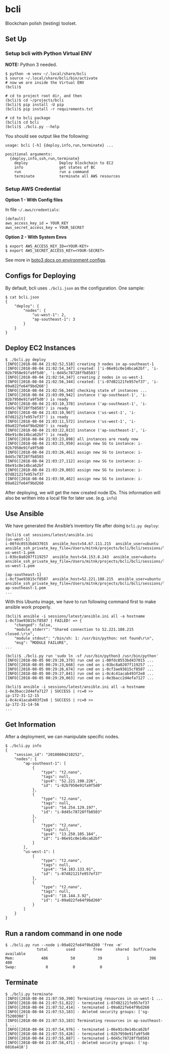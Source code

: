 # bcli

Blockchain polish (testing) toolset.

## Set Up

### Setup bcli with Python Virtual ENV

**NOTE:** Python 3 needed.

```
$ python -m venv ~/.local/share/bcli
$ source ~/.local/share/bcli/bin/activate
# now we are inside the Virtual ENV
(bcli)$

# cd to project root dir, and then
(bcli)$ cd ~/projects/bcli
(bcli)$ pip install -U pip
(bcli)$ pip install -r requirements.txt

# cd to bcli package
(bcli)$ cd bcli
(bcli)$ ./bcli.py --help
```

You should see output like the following:

```
usage: bcli [-h] {deploy,info,run,terminate} ...

positional arguments:
  {deploy,info,ssh,run,terminate}
    deploy              Deploy blockchain to EC2
    info                get states of BC
    run                 run a command
    terminate           terminate all AWS resources
```

### Setup AWS Credential

**Option 1 - With Config files**

In file `~/.aws/credentials`:

```
[default]
aws_access_key_id = YOUR_KEY
aws_secret_access_key = YOUR_SECRET
```

**Option 2 - With System Envs**

```
$ export AWS_ACCESS_KEY_ID=<YOUR-KEY>
$ export AWS_SECRET_ACCESS_KEY=<YOUR-SECRET>
```

See more in [boto3 docs on environment configs](http://boto3.readthedocs.io/en/latest/guide/configuration.html#environment-variable-configuration).

## Configs for Deploying

By default, bcli uses `./bcli.json` as the configuration. One sample:

```
$ cat bcli.json
{
    "deploy": {
        "nodes": {
            "us-west-1": 2,
            "ap-southeast-1": 3
        }
    }
}
```

## Deploy EC2 Instances

```
$ ./bcli.py deploy
[INFO][2018-08-04 21:02:52,518] creating 3 nodes in ap-southeast-1
[INFO][2018-08-04 21:02:54,347] created: ['i-06e91c0e14bca62bf', 'i-02b7950e91fa9f5d0', 'i-0d45c78728ffb8503']
[INFO][2018-08-04 21:02:54,347] creating 2 nodes in us-west-1
[INFO][2018-08-04 21:02:56,344] created: ['i-07d82121fe957ef37', 'i-09a022fe64f9bd260']
[INFO][2018-08-04 21:02:56,344] checking state of instances ...
[INFO][2018-08-04 21:03:09,942] instance ('ap-southeast-1', 'i-02b7950e91fa9f5d0') is ready
[INFO][2018-08-04 21:03:10,378] instance ('ap-southeast-1', 'i-0d45c78728ffb8503') is ready
[INFO][2018-08-04 21:03:10,967] instance ('us-west-1', 'i-07d82121fe957ef37') is ready
[INFO][2018-08-04 21:03:11,572] instance ('us-west-1', 'i-09a022fe64f9bd260') is ready
[INFO][2018-08-04 21:03:22,013] instance ('ap-southeast-1', 'i-06e91c0e14bca62bf') is ready
[INFO][2018-08-04 21:03:23,898] all instances are ready now
[INFO][2018-08-04 21:03:25,950] assign new SG to instance: i-02b7950e91fa9f5d0
[INFO][2018-08-04 21:03:26,461] assign new SG to instance: i-0d45c78728ffb8503
[INFO][2018-08-04 21:03:27,112] assign new SG to instance: i-06e91c0e14bca62bf
[INFO][2018-08-04 21:03:29,803] assign new SG to instance: i-07d82121fe957ef37
[INFO][2018-08-04 21:03:30,462] assign new SG to instance: i-09a022fe64f9bd260
```

After deploying, we will get the new created node IDs. This information will
also be written into a local file for later use.  (e.g. `info`)

## Use Ansible

We have generated the Ansible’s inventory file after doing `bcli.py deploy`:

```
(bcli)$ cat sessions/latest/ansible.ini
[us-west-1]
i-00fdc0553bd437015  ansible_host=54.67.111.215  ansible_user=ubuntu  ansible_ssh_private_key_file=/Users/mitnk/projects/bcli/bcli/sessions/latest/key-us-west-1.pem
i-03bc8a0207f119257  ansible_host=54.153.8.243  ansible_user=ubuntu  ansible_ssh_private_key_file=/Users/mitnk/projects/bcli/bcli/sessions/latest/key-us-west-1.pem

[ap-southeast-1]
i-0cf3ae93815cf8587  ansible_host=52.221.188.215  ansible_user=ubuntu  ansible_ssh_private_key_file=/Users/mitnk/projects/bcli/bcli/sessions/latest/key-ap-southeast-1.pem
...
```

With this Ubuntu image, we have to run following command first to make ansible
work properly.

```
(bcli)$ ansible -i sessions/latest/ansible.ini all -a hostname
i-0cf3ae93815cf8587 | FAILED! => {
    "changed": false,
    "module_stderr": "Shared connection to 52.221.188.215 closed.\r\n",
    "module_stdout": "/bin/sh: 1: /usr/bin/python: not found\r\n",
    "msg": "MODULE FAILURE",
...

(bcli)$ ./bcli.py run 'sudo ln -sf /usr/bin/python3 /usr/bin/python'
[INFO][2018-08-05 00:29:20,379] run cmd on i-00fdc0553bd437015 ...
[INFO][2018-08-05 00:29:23,668] run cmd on i-03bc8a0207f119257 ...
[INFO][2018-08-05 00:29:26,674] run cmd on i-0cf3ae93815cf8587 ...
[INFO][2018-08-05 00:29:27,841] run cmd on i-0c4c41acab493f2e8 ...
[INFO][2018-08-05 00:29:29,063] run cmd on i-0e3bacc2d4efa7127 ...

(bcli)$ ansible -i sessions/latest/ansible.ini all -a hostname
i-0e3bacc2d4efa7127 | SUCCESS | rc=0 >>
ip-172-31-12-15
i-0c4c41acab493f2e8 | SUCCESS | rc=0 >>
ip-172-31-14-56
...
```

## Get Information

After a deployment, we can manipulate specific nodes.

```
$ ./bcli.py info
{
    "session_id": "20180804210252",
    "nodes": {
        "ap-southeast-1": [
            {
                "type": "t2.nano",
                "tags": null,
                "ipv4": "52.221.190.226",
                "id": "i-02b7950e91fa9f5d0"
            },
            {
                "type": "t2.nano",
                "tags": null,
                "ipv4": "54.254.129.197",
                "id": "i-0d45c78728ffb8503"
            },
            {
                "type": "t2.nano",
                "tags": null,
                "ipv4": "13.250.105.164",
                "id": "i-06e91c0e14bca62bf"
            }
        ],
        "us-west-1": [
            {
                "type": "t2.nano",
                "tags": null,
                "ipv4": "54.183.133.91",
                "id": "i-07d82121fe957ef37"
            },
            {
                "type": "t2.nano",
                "tags": null,
                "ipv4": "18.144.3.92",
                "id": "i-09a022fe64f9bd260"
            }
        ]
    }
}
```

## Run a random command in one node

```
$ ./bcli.py run --node i-09a022fe64f9bd260 'free -m'
              total        used        free      shared  buff/cache   available
Mem:            486          50          39           1         396         400
Swap:             0           0           0
```

## Terminate

```
$ ./bcli.py terminate
[INFO][2018-08-04 21:07:50,390] Terminating resources in us-west-1 ...
[INFO][2018-08-04 21:07:51,822] - terminated i-07d82121fe957ef37
[INFO][2018-08-04 21:07:52,414] - terminated i-09a022fe64f9bd260
[INFO][2018-08-04 21:07:53,183] - deleted security groups: ['sg-7520030d']
[INFO][2018-08-04 21:07:53,183] Terminating resources in ap-southeast-1 ...
[INFO][2018-08-04 21:07:54,976] - terminated i-06e91c0e14bca62bf
[INFO][2018-08-04 21:07:55,426] - terminated i-02b7950e91fa9f5d0
[INFO][2018-08-04 21:07:55,887] - terminated i-0d45c78728ffb8503
[INFO][2018-08-04 21:07:56,471] - deleted security groups: ['sg-6016a418']
```
